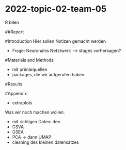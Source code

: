 # 2022-topic-02-team-05
R biten 





##Report

#Introduction
Hier sollen Notizen gemacht werden
- Frage: Neuronales Netztwerk --> stages vorhersagen?


#Materials and Methods 
- mit primärquellen
- packages, die wir aufgerufen haben

#Results

#Appendix
- extraplots

Was wir noch machen wollen: 
- mit richtigen Daten: den
- GSVA
- GSEA
- PCA -> dann UMAP
- cleaning des kleinen datensatzes
